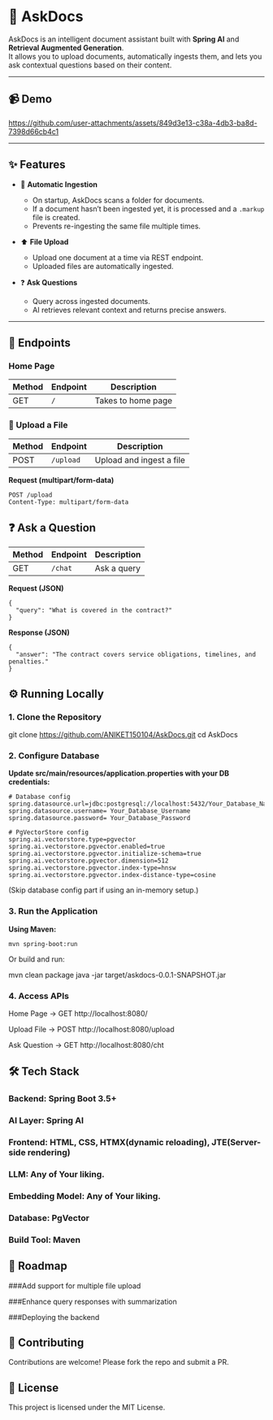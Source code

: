# 📄 AskDocs

AskDocs is an intelligent document assistant built with **Spring AI** and **Retrieval Augmented Generation**.  
It allows you to upload documents, automatically ingests them, and lets you ask contextual questions based on their content.  

---

## 📹 Demo

https://github.com/user-attachments/assets/849d3e13-c38a-4db3-ba8d-7398d66cb4c1 


---

## ✨ Features

- 📂 **Automatic Ingestion**  
  - On startup, AskDocs scans a folder for documents.  
  - If a document hasn’t been ingested yet, it is processed and a `.markup` file is created.  
  - Prevents re-ingesting the same file multiple times.  

- ⬆️ **File Upload**  
  - Upload one document at a time via REST endpoint.  
  - Uploaded files are automatically ingested.  

- ❓ **Ask Questions**  
  - Query across ingested documents.  
  - AI retrieves relevant context and returns precise answers.  

---

## 🚀 Endpoints
### Home Page
| Method | Endpoint             | Description              |
|--------|----------------------|--------------------------|
| GET    |   `/`                | Takes to home page       |

### 📂 Upload a File
| Method | Endpoint             | Description              |
|--------|----------------------|--------------------------|
| POST   | `/upload`            | Upload and ingest a file |

**Request (multipart/form-data)**  
```http
POST /upload
Content-Type: multipart/form-data
```

## ❓ Ask a Question
| Method | Endpoint            | Description              |
|--------|---------------------|--------------------------|
| GET   |  `/chat`             | Ask a query             |

**Request (JSON)**
```
{
  "query": "What is covered in the contract?"
}
```


**Response (JSON)**
```
{
  "answer": "The contract covers service obligations, timelines, and penalties."
}
```

## ⚙️ Running Locally
### 1. Clone the Repository
git clone https://github.com/ANIKET150104/AskDocs.git
cd AskDocs

### 2. Configure Database

**Update src/main/resources/application.properties with your DB credentials:**
```
# Database config
spring.datasource.url=jdbc:postgresql://localhost:5432/Your_Database_Name
spring.datasource.username= Your_Database_Username
spring.datasource.password= Your_Database_Password

# PgVectorStore config
spring.ai.vectorstore.type=pgvector
spring.ai.vectorstore.pgvector.enabled=true
spring.ai.vectorstore.pgvector.initialize-schema=true
spring.ai.vectorstore.pgvector.dimension=512
spring.ai.vectorstore.pgvector.index-type=hnsw
spring.ai.vectorstore.pgvector.index-distance-type=cosine
```

(Skip database config part if using an in-memory setup.)

### 3. Run the Application

**Using Maven:**
```
mvn spring-boot:run
```

Or build and run:

mvn clean package
java -jar target/askdocs-0.0.1-SNAPSHOT.jar

### 4. Access APIs

Home Page → GET http://localhost:8080/

Upload File → POST http://localhost:8080/upload

Ask Question → GET http://localhost:8080/cht

## 🛠 Tech Stack

### Backend: Spring Boot 3.5+

### AI Layer: Spring AI

### Frontend: HTML, CSS, HTMX(dynamic reloading), JTE(Server-side rendering)

### LLM: Any of Your liking.

### Embedding Model: Any of Your liking.

### Database: PgVector

### Build Tool: Maven

## 📌 Roadmap

 ###Add support for multiple file upload

 ###Enhance query responses with summarization

 ###Deploying the backend

## 🤝 Contributing

Contributions are welcome! Please fork the repo and submit a PR.

## 📜 License

This project is licensed under the MIT License.
